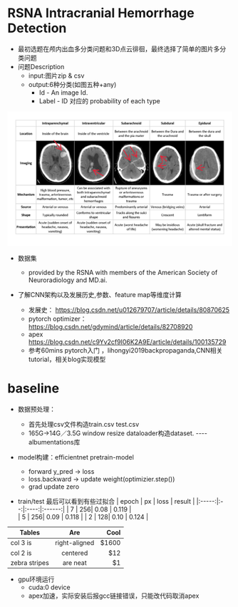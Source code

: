 # RSNA Intracranial Hemorrhage Detection

- 最初选题在颅内出血多分类问题和3D点云徘徊，最终选择了简单的图片多分类问题
- 问题Description
    - input:图片zip & csv
    - output:6种分类(如图五种+any)
        - Id - An image Id. 
        - Label - ID 对应的 probability of each type

![images](https://github.com/violetymr/kaggle_RSNA/blob/master/image/classes.png)

- 数据集
    - provided by the RSNA with members of the American Society of Neuroradiology and MD.ai.
    
- 了解CNN架构以及发展历史,参数、feature map等维度计算
    - 发展史： https://blog.csdn.net/u012679707/article/details/80870625
    - pytorch optimizer： https://blog.csdn.net/gdymind/article/details/82708920
    - apex https://blog.csdn.net/c9Yv2cf9I06K2A9E/article/details/100135729
    - 参考60mins pytorch入门 ，lihongyi2019backpropaganda,CNN相关tutorial，相关blog实现模型
    
# baseline

   - 数据预处理：
        - 首先处理csv文件构造train.csv test.csv
        - 165G->14G／3.5G  window resize dataloader构造dataset. ----albumentations库
  
   - model构建：efficientnet pretrain-model 
        - forward y_pred -> loss
        - loss.backward -> update weight(optimizier.step())
        - grad update zero
       
   - train/test  最后可以看到有些过拟合
| epoch | px | loss | result |
|:-----:|:--:|:----:|:------:|
| 7     | 256| 0.08 | 0.119  |    
| 5     | 256| 0.09 | 0.118  |
| 2     | 128| 0.10 | 0.124  |
        
|Tables         | Are           | Cool  |
| ------------- |:-------------:| -----:|
| col 3 is      | right-aligned | $1600 |
| col 2 is      | centered      |   $12 |
| zebra stripes | are neat      |    $1 |
        
   - gpu环境运行 
        - cuda:0 device
        - apex加速，实际安装后报gcc链接错误，只能改代码取消apex






